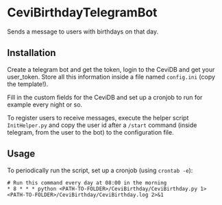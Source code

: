 # CeviBirthdayTelegramBot
Sends a message to users with birthdays on that day.

## Installation
Create a telegram bot and get the token, login to the CeviDB and get your user_token. Store all this information inside a file named `config.ini` (copy the template!).

Fill in the custom fields for the CeviDB and set up a cronjob to run for example every night or so.

To register users to receive messages, execute the helper script `InitHelper.py` and copy the user id after a `/start` command (inside telegram, from the user to the bot) to the configuration file.

## Usage
To periodically run the script, set up a cronjob (using `crontab -e`):
```[bash]
# Run this command every day at 08:00 in the morning
* 8 * * * python <PATH-TO-FOLDER>/CeviBirthday/CeviBirthday.py 1> <PATH-TO-FOLDER>/CeviBirthday/CeviBirthday.log 2>&1
```
